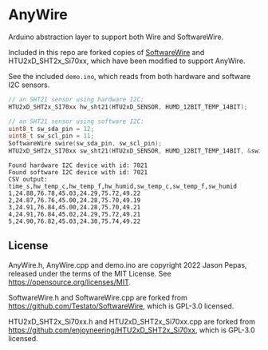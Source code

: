 # AnyWire

Arduino abstraction layer to support both Wire and SoftwareWire.

Included in this repo are forked copies of [SoftwareWire](https://github.com/Testato/SoftwareWire) and HTU2xD_SHT2x_Si70xx,
which have been modified to support AnyWire.

See the included `demo.ino`, which reads from both hardware and software I2C sensors.

```cpp
// an SHT21 sensor using hardware I2C:
HTU2xD_SHT2x_SI70xx hw_sht21(HTU2xD_SENSOR, HUMD_12BIT_TEMP_14BIT);

// an SHT21 sensor using software I2C:
uint8_t sw_sda_pin = 12;
uint8_t sw_scl_pin = 11;
SoftwareWire swire(sw_sda_pin, sw_scl_pin);
HTU2xD_SHT2x_SI70xx sw_sht21(HTU2xD_SENSOR, HUMD_12BIT_TEMP_14BIT, &swire);
```

```
Found hardware I2C device with id: 7021
Found software I2C device with id: 7021
CSV output:
time_s,hw_temp_c,hw_temp_f,hw_humid,sw_temp_c,sw_temp_f,sw_humid
1,24.88,76.78,45.03,24.29,75.72,49.22
2,24.87,76.76,45.00,24.28,75.70,49.19
3,24.91,76.84,45.00,24.28,75.70,49.21
4,24.91,76.84,45.02,24.29,75.72,49.21
5,24.90,76.82,45.03,24.30,75.74,49.22
```


## License

AnyWire.h, AnyWire.cpp and demo.ino are copyright 2022 Jason Pepas,
released under the terms of the MIT License.  See https://opensource.org/licenses/MIT.

SoftwareWire.h and SoftwareWire.cpp are forked from https://github.com/Testato/SoftwareWire,
which is GPL-3.0 licensed.

HTU2xD_SHT2x_Si70xx.h and HTU2xD_SHT2x_Si70xx.cpp are forked from https://github.com/enjoyneering/HTU2xD_SHT2x_Si70xx,
which is GPL-3.0 licensed.
